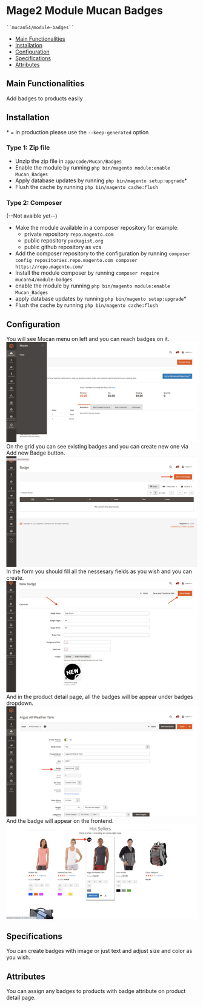 # Mage2 Module Mucan Badges

    ``mucan54/module-badges``

 - [Main Functionalities](#markdown-header-main-functionalities)
 - [Installation](#markdown-header-installation)
 - [Configuration](#markdown-header-configuration)
 - [Specifications](#markdown-header-specifications)
 - [Attributes](#markdown-header-attributes)


## Main Functionalities
Add badges to products easily

## Installation
\* = in production please use the `--keep-generated` option

### Type 1: Zip file

 - Unzip the zip file in `app/code/Mucan/Badges`
 - Enable the module by running `php bin/magento module:enable Mucan_Badges`
 - Apply database updates by running `php bin/magento setup:upgrade`\*
 - Flush the cache by running `php bin/magento cache:flush`

### Type 2: Composer
(--Not avaible yet--)
 - Make the module available in a composer repository for example:
    - private repository `repo.magento.com`
    - public repository `packagist.org`
    - public github repository as vcs
 - Add the composer repository to the configuration by running `composer config repositories.repo.magento.com composer https://repo.magento.com/`
 - Install the module composer by running `composer require mucan54/module-badges`
 - enable the module by running `php bin/magento module:enable Mucan_Badges`
 - apply database updates by running `php bin/magento setup:upgrade`\*
 - Flush the cache by running `php bin/magento cache:flush`


## Configuration
You will see Mucan menu on left and you can reach badges on it.
![](doc/menu.png)
On the grid you can see existing badges and you can create new one via Add new Badge button.
![](doc/grid.png)
In the form you should fill all the nessesary fields as you wish and you can create.
![](doc/form.png)
And in the product detail page, all the badges will be appear under badges dropdown.
![](doc/attribute.png)
And the badge will appear on the frontend.
![](doc/product.png)



## Specifications

You can create badges with image or just text and adjust size and color as you wish.


## Attributes

You can assign any badges to products with badge attribute on product detail page.

